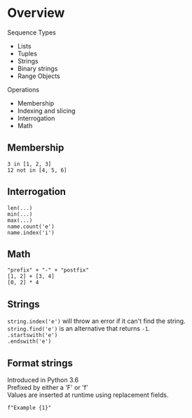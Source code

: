 # Overview

Sequence Types
- Lists
- Tuples
- Strings
- Binary strings
- Range Objects

Operations
- Membership
- Indexing and slicing
- Interrogation
- Math

## Membership
```
3 in [1, 2, 3]
12 not in [4, 5, 6]
```

## Interrogation
```
len(...)
min(...)
max(...)
name.count('e')
name.index('i')
```

## Math
```
"prefix" + "-" + "postfix"
[1, 2] + [3, 4]
[0, 2] * 4
```

## Strings
`string.index('e')` will throw an error if it can't find the string.  
`string.find('e')` is an alternative that returns `-1`.  
`.startswith('e')`  
`.endswith('e')`  

## Format strings
Introduced in Python 3.6  
Prefixed by either a 'F' or 'f'  
Values are inserted at runtime using replacement fields.  
```
f"Example {1}"
```
